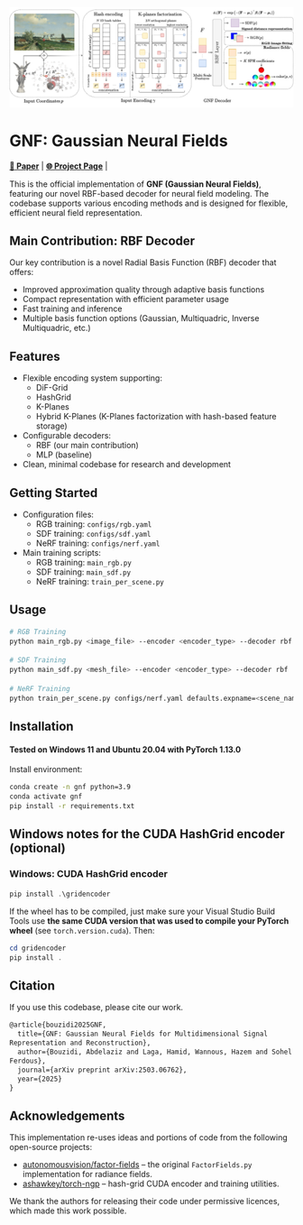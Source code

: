 <p align="center">
  <img src="assets/gnf_cover.png" alt="GNF overview" width="800">
</p>

# GNF: Gaussian Neural Fields

**[📄 Paper](https://arxiv.org/abs/2503.06762)** | **[🌐 Project Page](https://grbfnet.github.io/)** | 

This is the official implementation of **GNF (Gaussian Neural Fields)**, featuring our novel RBF-based decoder for neural field modeling. The codebase supports various encoding methods and is designed for flexible, efficient neural field representation.

## Main Contribution: RBF Decoder
Our key contribution is a novel Radial Basis Function (RBF) decoder that offers:
- Improved approximation quality through adaptive basis functions
- Compact representation with efficient parameter usage
- Fast training and inference
- Multiple basis function options (Gaussian, Multiquadric, Inverse Multiquadric, etc.)

## Features
- Flexible encoding system supporting:
  - DiF-Grid
  - HashGrid
  - K-Planes
  - Hybrid K-Planes (K-Planes factorization with hash-based feature storage)
- Configurable decoders:
  - RBF (our main contribution)
  - MLP (baseline)
- Clean, minimal codebase for research and development

## Getting Started
- Configuration files:
  - RGB training: `configs/rgb.yaml`
  - SDF training: `configs/sdf.yaml`
  - NeRF training: `configs/nerf.yaml`
- Main training scripts:
  - RGB training: `main_rgb.py`
  - SDF training: `main_sdf.py`
  - NeRF training: `train_per_scene.py`

## Usage
```bash
# RGB Training
python main_rgb.py <image_file> --encoder <encoder_type> --decoder rbf

# SDF Training
python main_sdf.py <mesh_file> --encoder <encoder_type> --decoder rbf

# NeRF Training
python train_per_scene.py configs/nerf.yaml defaults.expname=<scene_name> dataset.datadir=<dataset_path>
```

## Installation

#### Tested on Windows 11 and Ubuntu 20.04 with PyTorch 1.13.0 

Install environment:
```sh
conda create -n gnf python=3.9
conda activate gnf
pip install -r requirements.txt 
```

## Windows notes for the CUDA HashGrid encoder (optional)

### Windows: CUDA HashGrid encoder

```powershell
pip install .\gridencoder
```

If the wheel has to be compiled, just make sure your Visual Studio Build Tools use **the same CUDA version that was used to compile your PyTorch wheel** (see `torch.version.cuda`).  Then:

```powershell
cd gridencoder
pip install .
```

## Citation
If you use this codebase, please cite our work.

```
@article{bouzidi2025GNF,
  title={GNF: Gaussian Neural Fields for Multidimensional Signal Representation and Reconstruction},
  author={Bouzidi, Abdelaziz and Laga, Hamid, Wannous, Hazem and Sohel Ferdous},
  journal={arXiv preprint arXiv:2503.06762},
  year={2025}
}
```

## Acknowledgements

This implementation re-uses ideas and portions of code from the following open-source projects:

* [autonomousvision/factor-fields](https://github.com/autonomousvision/factor-fields) – the original `FactorFields.py` implementation for radiance fields.
* [ashawkey/torch-ngp](https://github.com/ashawkey/torch-ngp) – hash-grid CUDA encoder and training utilities.

We thank the authors for releasing their code under permissive licences, which made this work possible.
